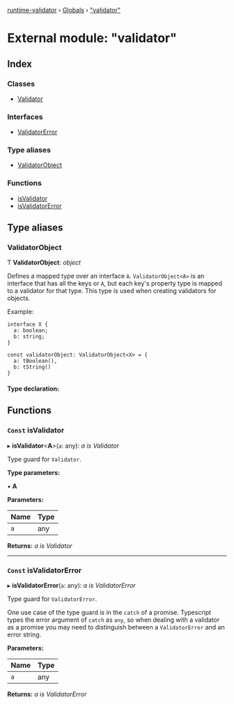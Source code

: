[runtime-validator](../README.md) › [Globals](../globals.md) › ["validator"](_validator_.md)

# External module: "validator"

## Index

### Classes

* [Validator](../classes/_validator_.validator.md)

### Interfaces

* [ValidatorError](../interfaces/_validator_.validatorerror.md)

### Type aliases

* [ValidatorObject](_validator_.md#validatorobject)

### Functions

* [isValidator](_validator_.md#const-isvalidator)
* [isValidatorError](_validator_.md#const-isvalidatorerror)

## Type aliases

###  ValidatorObject

Ƭ **ValidatorObject**: *object*

Defines a mapped type over an interface `A`. `ValidatorObject<A>` is an
interface that has all the keys or `A`, but each key's property type is
mapped to a validator for that type. This type is used when creating validators
for objects.

Example:
```
interface X {
  a: boolean;
  b: string;
}

const validatorObject: ValidatorObject<X> = {
  a: tBoolean(),
  b: tString()
}
```

#### Type declaration:

## Functions

### `Const` isValidator

▸ **isValidator**<**A**>(`a`: any): *a is Validator<A>*

Type guard for `Validator`.

**Type parameters:**

▪ **A**

**Parameters:**

Name | Type |
------ | ------ |
`a` | any |

**Returns:** *a is Validator<A>*

___

### `Const` isValidatorError

▸ **isValidatorError**(`a`: any): *a is ValidatorError*

Type guard for `ValidatorError`.

One use case of the type guard is in the `catch` of a promise.
Typescript types the error argument of `catch` as
`any`, so when dealing with a validator as a promise you may need to
distinguish between a `ValidatorError` and an error string.

**Parameters:**

Name | Type |
------ | ------ |
`a` | any |

**Returns:** *a is ValidatorError*
